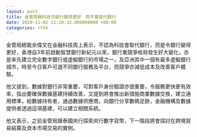 ```yaml
---
layout: post
title: 金管局稱科技令銀行變得更好　而不會取代銀行
date: 2020-11-02 11:28:32.000000000 +08:00
categories: rthk
---
```


金管局總裁余偉文在金融科技周上表示，不認為科技會取代銀行，而是令銀行變得更好，香港自3年前啟動智慧銀行新紀元以來，銀行業競爭格局發生好大變化，亦是率先建立完全數字銀行或虛擬銀行的市場之一，及亞洲其中一個有最多虛擬銀行城市，時至今日客戶可選不同銀行服務及平台，而競爭亦減低成本及改善客戶體驗。

他又提到，數據對銀行非常重要，可對客戶身份驗證亦很重要，令服務更快更有效率，指出要確保數據基建持續改善，又提到將會推出新措施商業數據交換，建立通用標準，給數據持有者，通過數據供應商，向銀行分享數碼足跡，金融機構及數據提供者透過這項基建，可以建立相關系統。

他又表示，之前金管局跟泰國央行探索央行數字貨幣，下一階段將會探討在跨境貿易結算及資本市場交易的實例。
